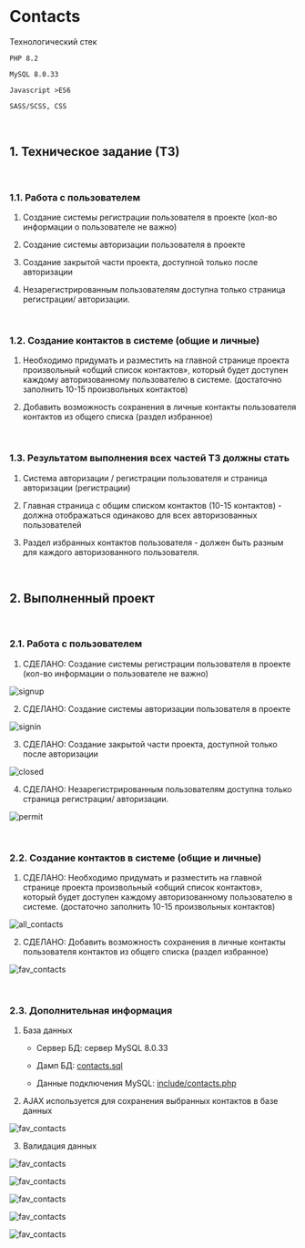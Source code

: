 
</br>

# Contacts

Технологический стек

    PHP 8.2

    MySQL 8.0.33

    Javascript >ES6

    SASS/SCSS, CSS

</br>

## 1. Техническое задание (ТЗ)

</br>

### 1.1. Работа с пользователем

1. Создание системы регистрации пользователя в проекте (кол-во информации о пользователе не важно)

2. Создание системы авторизации пользователя в проекте

3. Создание закрытой части проекта, доступной только после авторизации

4. Незарегистрированным пользователям доступна только страница регистрации/ авторизации.

</br>

### 1.2. Создание контактов в системе (общие и личные)

1. Необходимо придумать и разместить на главной странице проекта произвольный «общий список контактов», который будет доступен каждому авторизованному пользователю в системе. (достаточно заполнить 10-15 произвольных контактов)

2. Добавить возможность сохранения в личные контакты пользователя контактов из общего списка (раздел избранное)

</br>

### 1.3. Результатом выполнения всех частей ТЗ должны стать

1. Система авторизации / регистрации пользователя и страница авторизации (регистрации)

2. Главная страница с общим списком контактов (10-15 контактов) - должна отображаться одинаково для всех авторизованных пользователей

3. Раздел избранных контактов пользователя - должен быть разным для каждого авторизованного пользователя.

</br>

## 2. Выполненный проект

</br>

### 2.1. Работа с пользователем

1. СДЕЛАНО: Создание системы регистрации пользователя в проекте (кол-во информации о пользователе не важно)

![signup](/screenshot/signup.jpg)

2. СДЕЛАНО: Создание системы авторизации пользователя в проекте

![signin](/screenshot/signin.jpg)

3. СДЕЛАНО: Создание закрытой части проекта, доступной только после авторизации

![closed](/screenshot/closed.jpg)

4. СДЕЛАНО: Незарегистрированным пользователям доступна только страница регистрации/ авторизации.

![permit](/screenshot/permit.jpg)

</br>

### 2.2. Создание контактов в системе (общие и личные)

1. СДЕЛАНО: Необходимо придумать и разместить на главной странице проекта произвольный «общий список контактов», который будет доступен каждому авторизованному пользователю в системе. (достаточно заполнить 10-15 произвольных контактов)

![all_contacts](/screenshot/all_contacts.jpg)

2. СДЕЛАНО: Добавить возможность сохранения в личные контакты пользователя контактов из общего списка (раздел избранное)

![fav_contacts](/screenshot/fav_contacts.jpg)

</br>

### 2.3. Дополнительная информация

1. База данных

    - Сервер БД: сервер MySQL 8.0.33

    - Дамп БД: [contacts.sql](/contacts.sql)

    - Данные подключения MySQL: [include/contacts.php](/include/contacts.php)

2. AJAX используется для сохранения выбранных контактов в базе данных

![fav_contacts](/screenshot/ajax_fav_update.jpg)

3. Валидация данных

![fav_contacts](/screenshot/validation_required_field_2.jpg)

![fav_contacts](/screenshot/validation_required_field_1.jpg)

![fav_contacts](/screenshot/validation_incorrect_data.jpg)

![fav_contacts](/screenshot/validation_pass_not_match.jpg)

![fav_contacts](/screenshot/validation_already_exists.jpg)

